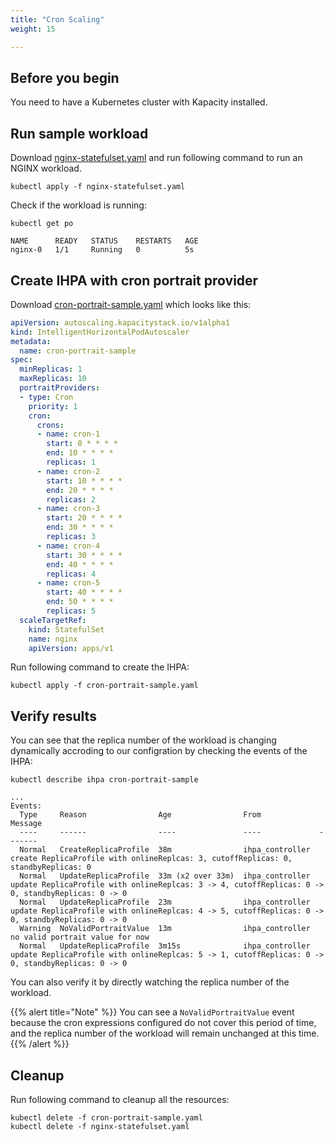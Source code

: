 ```yaml
---
title: "Cron Scaling"
weight: 15

---
```


## Before you begin

You need to have a Kubernetes cluster with Kapacity installed.

## Run sample workload

Download [nginx-statefulset.yaml](/examples/workload/nginx-statefulset.yaml) and run following command to run an NGINX workload.

```shell
kubectl apply -f nginx-statefulset.yaml
```

Check if the workload is running:

```shell
kubectl get po
```

```
NAME      READY   STATUS    RESTARTS   AGE
nginx-0   1/1     Running   0          5s
```

## Create IHPA with cron portrait provider

Download [cron-portrait-sample.yaml](/examples/ihpa/cron-portrait-sample.yaml) which looks like this:

```yaml
apiVersion: autoscaling.kapacitystack.io/v1alpha1
kind: IntelligentHorizontalPodAutoscaler
metadata:
  name: cron-portrait-sample
spec:
  minReplicas: 1
  maxReplicas: 10
  portraitProviders:
  - type: Cron
    priority: 1
    cron:
      crons:
      - name: cron-1
        start: 0 * * * *
        end: 10 * * * *
        replicas: 1
      - name: cron-2
        start: 10 * * * *
        end: 20 * * * *
        replicas: 2
      - name: cron-3
        start: 20 * * * *
        end: 30 * * * *
        replicas: 3
      - name: cron-4
        start: 30 * * * *
        end: 40 * * * *
        replicas: 4
      - name: cron-5
        start: 40 * * * *
        end: 50 * * * *
        replicas: 5
  scaleTargetRef:
    kind: StatefulSet
    name: nginx
    apiVersion: apps/v1
```

Run following command to create the IHPA:

```shell
kubectl apply -f cron-portrait-sample.yaml
```

## Verify results

You can see that the replica number of the workload is changing dynamically accroding to our configration by checking the events of the IHPA:

```shell
kubectl describe ihpa cron-portrait-sample
```

```
...
Events:
  Type     Reason                Age                From             Message
  ----     ------                ----               ----             -------
  Normal   CreateReplicaProfile  38m                ihpa_controller  create ReplicaProfile with onlineReplcas: 3, cutoffReplicas: 0, standbyReplicas: 0
  Normal   UpdateReplicaProfile  33m (x2 over 33m)  ihpa_controller  update ReplicaProfile with onlineReplcas: 3 -> 4, cutoffReplicas: 0 -> 0, standbyReplicas: 0 -> 0
  Normal   UpdateReplicaProfile  23m                ihpa_controller  update ReplicaProfile with onlineReplcas: 4 -> 5, cutoffReplicas: 0 -> 0, standbyReplicas: 0 -> 0
  Warning  NoValidPortraitValue  13m                ihpa_controller  no valid portrait value for now
  Normal   UpdateReplicaProfile  3m15s              ihpa_controller  update ReplicaProfile with onlineReplcas: 5 -> 1, cutoffReplicas: 0 -> 0, standbyReplicas: 0 -> 0
```

You can also verify it by directly watching the replica number of the workload.

{{% alert title="Note" %}}
You can see a `NoValidPortraitValue` event because the cron expressions configured do not cover this period of time, and the replica number of the workload will remain unchanged at this time.
{{% /alert %}}

## Cleanup

Run following command to cleanup all the resources:

```shell
kubectl delete -f cron-portrait-sample.yaml 
kubectl delete -f nginx-statefulset.yaml 
```
